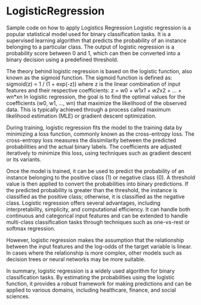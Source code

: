 # LogisticRegression
Sample code on how to apply Logistics Regression
Logistic regression is a popular statistical model used for binary classification tasks. It is a supervised learning algorithm that predicts the probability of an instance belonging to a particular class. The output of logistic regression is a probability score between 0 and 1, which can then be converted into a binary decision using a predefined threshold.

The theory behind logistic regression is based on the logistic function, also known as the sigmoid function. The sigmoid function is defined as:
    sigmoid(z) = 1 / (1 + exp(-z))
where z is the linear combination of input features and their respective coefficients:
       z = w0 + w1*x1 + w2*x2 + ... + wn*xn
In logistic regression, the goal is to find the optimal values for the coefficients (w0, w1, ..., wn) that maximize the likelihood of the observed data. This is typically achieved through a process called maximum likelihood estimation (MLE) or gradient descent optimization.

During training, logistic regression fits the model to the training data by minimizing a loss function, commonly known as the cross-entropy loss. The cross-entropy loss measures the dissimilarity between the predicted probabilities and the actual binary labels. The coefficients are adjusted iteratively to minimize this loss, using techniques such as gradient descent or its variants.

Once the model is trained, it can be used to predict the probability of an instance belonging to the positive class (1) or negative class (0). A threshold value is then applied to convert the probabilities into binary predictions. If the predicted probability is greater than the threshold, the instance is classified as the positive class; otherwise, it is classified as the negative class.
Logistic regression offers several advantages, including interpretability, simplicity, and computational efficiency. It can handle both continuous and categorical input features and can be extended to handle multi-class classification tasks through techniques such as one-vs-rest or softmax regression.

However, logistic regression makes the assumption that the relationship between the input features and the log-odds of the target variable is linear. In cases where the relationship is more complex, other models such as decision trees or neural networks may be more suitable.

In summary, logistic regression is a widely used algorithm for binary classification tasks. By estimating the probabilities using the logistic function, it provides a robust framework for making predictions and can be applied to various domains, including healthcare, finance, and social sciences.




